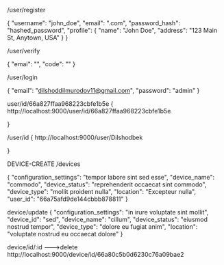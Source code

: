 

/user/register

{
  "username": "john_doe",
  "email": ".com",
  "password_hash": "hashed_password",
  "profile": {
    "name": "John Doe",
    "address": "123 Main St, Anytown, USA"
  }
}


/user/verify

{
    "emai": "",
    "code": ""
}


/user/login

{
    "email": "dilshoddilmurodov11@gmail.com",
    "password": "admin"
}




user/id/66a827ffaa968223cbfe1b5e
{
    http://localhost:9000/user/id/66a827ffaa968223cbfe1b5e
    
}

/user/id
{
     http://localhost:9000/user/Dilshodbek
    
}



DEVICE-CREATE
/devices 

{
    "configuration_settings": "tempor labore sint sed esse",
    "device_name": "commodo",
    "device_status": "reprehenderit occaecat sint commodo",
    "device_type": "mollit proident nulla",
    "location": "Excepteur nulla",
    "user_id": "66a75afd9de144cbbb878811"
}




device/update
{
    "configuration_settings": "in irure voluptate sint mollit",
    "device_id": "sed",
    "device_name": "cillum",
    "device_status": "eiusmod nostrud tempor",
    "device_type": "dolore eu fugiat anim",
    "location": "voluptate nostrud eu occaecat dolore"
}




device/id/:id --->delete
http://localhost:9000/device/id/66a80c5b0d6230c76a09bae2



